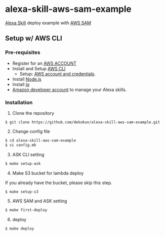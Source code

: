 # alexa-skill-aws-sam-example

[Alexa Skill](https://www.amazon.com/b?node=13727921011) deploy example with [AWS SAM](https://github.com/awslabs/serverless-application-model)

## Setup w/ AWS CLI

### Pre-requisites

- Register for an [AWS ACCOUNT](https://aws.amazon.com/)
- Install and Setup [AWS CLI](https://aws.amazon.com/cli/)
  - Setup: [AWS account and credentials](http://docs.aws.amazon.com/cli/latest/userguide/cli-chap-getting-started.html).
- Install [Node.js](https://nodejs.org/en/download/)
- Install [jq](https://stedolan.github.io/jq/download/)
- [Amazon developer account](https://developer.amazon.com/) to manage your Alexa skills.

### Installation

1. Clone the repository

```
$ git clone https://github.com/dekokun/alexa-skill-aws-sam-example.git
```

2. Change config file

```bash
$ cd alexa-skill-aws-sam-example
$ vi config.mk
```

3. ASK CLI setting

```bash
$ make setup-ask
```

4. Make S3 bucket for lambda deploy

If you already have the bucket, please skip this step.

```bash
$ make setup-s3
```

5. AWS SAM and ASK setting

```bash
$ make first-deploy
```

6. deploy

```bash
$ make deploy
```

